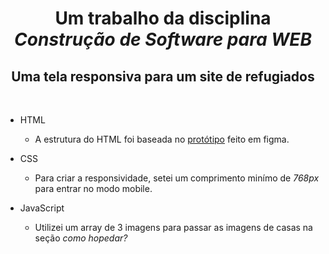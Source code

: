 <h1 align="center"> Um trabalho da disciplina <em>Construção de Software para WEB</em> </h1>
<h2 align="center"> Uma tela responsiva para um site de refugiados </h2>
<br>

- HTML
  - A estrutura do HTML foi baseada no [protótipo](https://github.com/Lokchin/ONG_Refugiados/blob/main/Prot%C3%B3tipo.pdf) feito em figma.

- CSS
  - Para criar a responsividade, setei um comprimento minímo de *768px* para entrar no modo mobile.

- JavaScript
  - Utilizei um array de 3 imagens para passar as imagens de casas na seção *como hopedar?*
